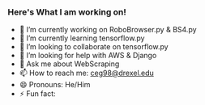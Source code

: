 ### Here's What I am working on!

- 🔭 I’m currently working on RoboBrowser.py & BS4.py
- 🌱 I’m currently learning tensorflow.py
- 👯 I’m looking to collaborate on tensorflow.py
- 🤔 I’m looking for help with AWS & Django
- 💬 Ask me about WebScraping
- 📫 How to reach me: ceg98@drexel.edu
- 😄 Pronouns: He/Him
- ⚡ Fun fact: 

